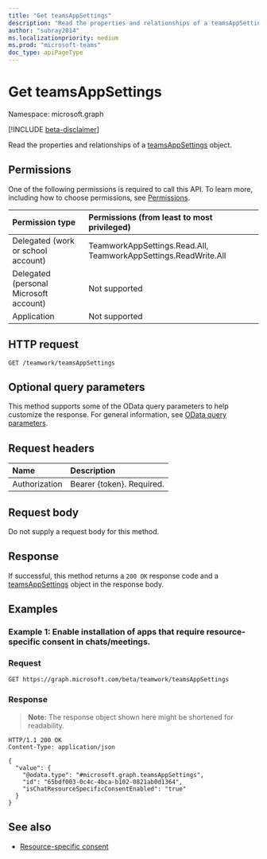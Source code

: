 ```yaml
---
title: "Get teamsAppSettings"
description: "Read the properties and relationships of a teamsAppSettings object."
author: "subray2014"
ms.localizationpriority: medium
ms.prod: "microsoft-teams"
doc_type: apiPageType
---
```


# Get teamsAppSettings
Namespace: microsoft.graph

[!INCLUDE [beta-disclaimer](../../includes/beta-disclaimer.md)]

Read the properties and relationships of a [teamsAppSettings](../resources/teamsappsettings.md) object.

## Permissions
One of the following permissions is required to call this API. To learn more, including how to choose permissions, see [Permissions](/graph/permissions-reference).

|Permission type|Permissions (from least to most privileged)|
|:---|:---|
|Delegated (work or school account)|TeamworkAppSettings.Read.All, TeamworkAppSettings.ReadWrite.All|
|Delegated (personal Microsoft account)|Not supported|
|Application|Not supported|

## HTTP request

<!-- {
  "blockType": "ignored"
}
-->
``` http
GET /teamwork/teamsAppSettings
```

## Optional query parameters
This method supports some of the OData query parameters to help customize the response. For general information, see [OData query parameters](/graph/query-parameters).

## Request headers
|Name|Description|
|:---|:---|
|Authorization|Bearer {token}. Required.|

## Request body
Do not supply a request body for this method.

## Response

If successful, this method returns a `200 OK` response code and a [teamsAppSettings](../resources/teamsappsettings.md) object in the response body.

## Examples

### Example 1: Enable installation of apps that require resource-specific consent in chats/meetings.

### Request

<!-- {
  "blockType": "request",
  "name": "get_teamsappsettings"
}
-->
``` http
GET https://graph.microsoft.com/beta/teamwork/teamsAppSettings
```


### Response

>**Note:** The response object shown here might be shortened for readability.
<!-- {
  "blockType": "response",
  "truncated": true,
  "@odata.type": "microsoft.graph.teamsAppSettings"
}
-->
``` http
HTTP/1.1 200 OK
Content-Type: application/json

{
  "value": {
    "@odata.type": "#microsoft.graph.teamsAppSettings",
    "id": "65bdf003-0c4c-4bca-b102-0821ab0d1364",
    "isChatResourceSpecificConsentEnabled": "true"
  }
}
```

## See also

- [Resource-specific consent](/microsoftteams/platform/graph-api/rsc/resource-specific-consent)